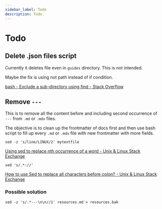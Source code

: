 ```yaml
---
sidebar_label: Todo
description: Todo.
---
```


# Todo

## Delete .json files script

Currently it deletes file even in `guides` directory. This is not intended.

Maybe the fix is using not path instead of if condition.

[bash - Exclude a sub-directory using find - Stack Overflow](https://stackoverflow.com/questions/13460482/exclude-a-sub-directory-using-find)

## Remove `---`

This is to remove all the content before and including second occurrence of `---` from `.md` or `.mdx` files.

The objective is to clean up the frontmatter of docs first and then use bash script to fill up every `.md` or `.mdx` file with new frontmatter with more fields.

```
sed -z 's/line/LINUX/2' mytextfile
```

[Using sed to replace nth occurrence of a word - Unix & Linux Stack Exchange](https://unix.stackexchange.com/questions/587916/using-sed-to-replace-nth-occurrence-of-a-word)

```
sed 's/.*://'
```

[How to use Sed to replace all characters before colon? - Unix & Linux Stack Exchange](https://unix.stackexchange.com/questions/136794/how-to-use-sed-to-replace-all-characters-before-colon)

### Possible solution

```
sed -z 's/.*---\n\n//1' resources.md > resources.bak
```